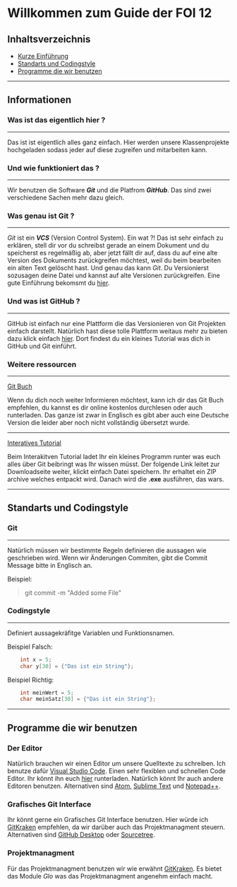 # Willkommen zum Guide der FOI 12


## Inhaltsverzeichnis

- [Kurze Einführung](#informationen)
- [Standarts und Codingstyle](#standarts-und-codingstyle)
- [Programme die wir benutzen](#programme-die-wir-benutzen)
---

## Informationen

### Was ist das eigentlich hier ?
---

Das ist ist eigentlich alles ganz einfach. Hier werden unsere Klassenprojekte hochgeladen sodass jeder auf diese zugreifen und mitarbeiten kann.



### Und wie funktioniert das ?
---

Wir benutzen die Software <em><b>Git</b></em> und die Platfrom <em><b>GitHub</b></em>. Das sind zwei verschiedene Sachen mehr dazu gleich.

### Was genau ist Git ? 
---
<em>Git</em> ist ein <em><b>VCS</b></em> (Version Control System). Ein wat ?! Das ist sehr einfach zu erklären, stell dir vor du schreibst gerade an einem Dokument und du speicherst es regelmäßig ab, aber jetzt fällt dir auf, dass du auf eine alte Version des Dokuments zurückgreifen möchtest, weil du beim bearbeiten ein alten Text gelöscht hast. Und genau das kann <em>Git</em>. Du Versionierst sozusagen deine Datei und kannst auf alte Versionen zurückgreifen. Eine gute Einführung bekomsmt du [hier](https://git-scm.com/book/de/v1/Los-geht%E2%80%99s-Git-Grundlagen).

### Und was ist GitHub ?
---

GitHub ist einfach nur eine Plattform die das Versionieren von Git Projekten einfach darstellt. Natürlich hast diese tolle Plattform weitaus mehr zu bieten dazu klick einfach [hier](https://guides.github.com/activities/hello-world/). Dort findest du ein kleines Tutorial was dich in GitHub und Git einführt.

### Weitere ressourcen 
---

[Git Buch](https://git-scm.com/book/en/v2)

Wenn du dich noch weiter Informieren möchtest, kann ich dir das Git Buch empfehlen, du kannst es dir online kostenlos durchlesen oder auch runterladen. Das ganze ist zwar in Englisch es gibt aber auch eine Deutsche Version die leider aber noch nicht vollständig übersetzt wurde.
</br>

---
[Interatives Tutorial](https://github.com/jlord/git-it-electron/releases/download/4.3.0/Git-it-Win-ia32.zip) 

Beim Interakitven Tutorial ladet Ihr ein kleines Programm runter was euch alles über Git beibringt was Ihr wissen müsst. Der folgende Link leitet zur Downloadseite weiter, klickt einfach Datei speichern. Ihr erhaltet ein ZIP archive welches entpackt wird. Danach wird die <b>.exe</b> ausführen, das wars.

---

## Standarts und Codingstyle

### Git
---

Natürlich müssen wir bestimmte Regeln definieren die aussagen wie geschrieben wird.
Wenn wir Änderungen Commiten, gibt die Commit Message bitte in Englisch an. 

Beispiel: 
> git commit -m "Added some File"


### Codingstyle
---

Definiert aussagekräfitge Variablen und Funktionsnamen.

Beispiel Falsch:
```c
    int x = 5;
    char y[30] = {"Das ist ein String"};
```


Beispiel Richtig:
```c
    int meinWert = 5;
    char meinSatz[30] = {"Das ist ein String"};
```

---

## Programme die wir benutzen

### Der Editor
Natürlich brauchen wir einen Editor um unsere Quelltexte zu schreiben. Ich benutze dafür [Visual Studio Code](https://code.visualstudio.com). Einen sehr flexiblen und schnellen Code Editor. Ihr könnt ihn euch [hier](https://code.visualstudio.com/download) runterladen. Natürlich könnt Ihr auch andere Editoren benutzen. Alternativen sind [Atom](https://atom.io), [Sublime Text](https://www.sublimetext.com/) und [Notepad++](https://notepad-plus-plus.org/).

### Grafisches Git Interface
Ihr könnt gerne ein Grafisches Git Interface benutzen. Hier würde ich [GitKraken](https://www.gitkraken.com/) empfehlen, da wir darüber auch das Projektmanagment steuern. Alternativen sind [GitHub Desktop](https://desktop.github.com/) oder [Sourcetree](https://www.sourcetreeapp.com/).

### Projektmanagment
Für das Projektmanagment benutzen wir wie erwähnt [GitKraken](https://www.gitkraken.com/). Es bietet das Module <em>Glo</em> was das Projektmanagment angenehm einfach macht.